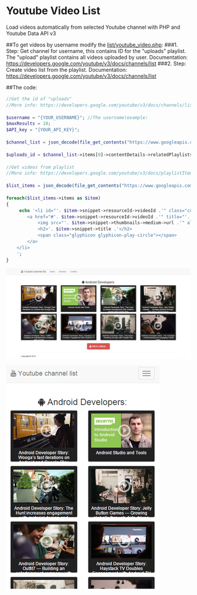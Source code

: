 # Youtube Video List
Load videos automatically from selected Youtube channel with PHP and Youtube Data API v3

##To get videos by username modify the [list/youtube_video.php](list/youtube_video.php):
###1. Step:
Get channel for username, this contains ID for the "uploads" playlist. The "upload" playlist contains all videos uploaded by user.
Documentation: https://developers.google.com/youtube/v3/docs/channels/list
###2. Step:
Create video list from the playlist.
Documentation: https://developers.google.com/youtube/v3/docs/channels/list

##The code:

```php
//Get the id of "uploads"
//More info: https://developers.google.com/youtube/v3/docs/channels/list

$username = "{YOUR_USERNAME}"; //The username(example: 
$maxResults = 10;
$API_key = "{YOUR_API_KEY}";

$channel_list = json_decode(file_get_contents("https://www.googleapis.com/youtube/v3/channels?part=contentDetails&forUsername=".$username."&key=".$API_key.""));

$uploads_id = $channel_list->items[0]->contentDetails->relatedPlaylists->uploads;

//Get videos from playlist
//More info: https://developers.google.com/youtube/v3/docs/playlistItems/list

$list_items = json_decode(file_get_contents("https://www.googleapis.com/youtube/v3/playlistItems?part=snippet&maxResults=".$maxResults."&playlistId=".$uploads_id."&key=".$API_key.""));

foreach($list_items->items as $item)
{
	 echo '<li id="'. $item->snippet->resourceId->videoId .'" class="col-lg-3 col-sm-6 col-xs-6 youtube-video">
        <a href="#'. $item->snippet->resourceId->videoId .'" title="'. $item->snippet->title .'">
            <img src="'. $item->snippet->thumbnails->medium->url .'" alt="'. $item->snippet->title .'" class="img-responsive" height="130px" />
            <h2>'. $item->snippet->title .'</h2>
            <span class="glyphicon glyphicon-play-circle"></span>
        </a>
    </li>
    ';
}
```

![YoutubeVideoList](img/screenshot1.PNG)

![YoutubeVideoList](img/screenshot2.PNG)
